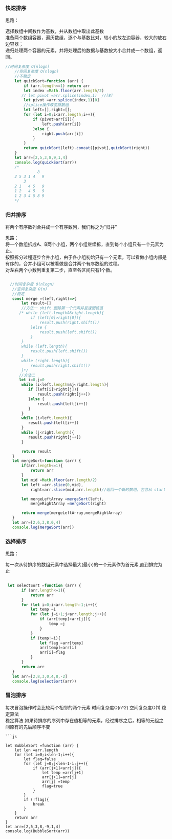 ### 快速排序
思路：

选择数组中间数作为基数，并从数组中取出此基数  <br>
准备两个数组容器，遍历数组，逐个与基数比对，较小的放左边容器，较大的放右边容器；  <br>
递归处理两个容器的元素，并将处理后的数据与基数按大小合并成一个数组，返回。  <br>
```js
//时间复杂度 O(nlogn)
    //空间复杂度 O(nlogn)
    //不稳定
    let quickSort=function (arr) {
        if (arr.length<=1) return arr
        let index =Math.floor(arr.length/2)
       // let pivot =arr.splice(index,1)  //[8]
        let pivot =arr.splice(index,1)[0]
        //splice操作改变原数组
        let left=[],right=[];
        for (let i=0;i<arr.length;i++){
            if (pivot>arr[i]){
                left.push(arr[i])
            }else {
                right.push(arr[i])
            }
        }
        return quickSort(left).concat([pivot],quickSort(right))
    }
    let arr=[2,5,3,8,9,1,4]
    console.log(quickSort(arr))
    /*
              8
    2 5 3 1 4   9
        3
    2 1   4 5   9
    1 2   4 5   9
    1 2 3 4 5 8 9
    */
```
 
 ### 归并排序
 将两个有序数列合并成一个有序数列，我们称之为“归并”
 
 思路：  <br>
 将一个数组拆成A、B两个小组，两个小组继续拆，直到每个小组只有一个元素为止。  <br>
按照拆分过程逐步合并小组，由于各小组初始只有一个元素，可以看做小组内部是有序的，合并小组可以被看做是合并两个有序数组的过程。  <br>
对左右两个小数列重复第二步，直至各区间只有1个数。
 
 ```js
 
   //时间复杂度 O(nlogn)
    //空间复杂度 O(n)
    //稳定
    const merge =(left,right)=>{
        let result=[]
        //方法一 shift 删除第一个元素并且返回该值
       /* while (left.length&&right.length){
            if (left[0]>right[0]){
                result.push(right.shift())
            }else {
                result.push(left.shift())
            }
        }
        while (left.length){
            result.push(left.shift())
        }
        while (right.length){
            result.push(right.shift())
        }*/
       //方法二
       let i=0,j=0
        while (i<left.length&&j<right.length){
           if (left[i]>right[j]){
               result.push(right[j++])
           }else {
               result.push(left[i++])
           }
        }
        while (i<left.length){
           result.push(left[i++])
        }
        while (j<right.length){
           result.push(right[j++])
        }

        return result
    }
    let mergeSort=function (arr) {
        if(arr.length<=1){
            return arr
        }
        let mid =Math.floor(arr.length/2)
        let left =arr.slice(0,mid),
            right=arr.slice(mid,arr.length)//返回一个新的数组，包含从 start 到 end （不包括该元素）的 arrayObject 中的元素。

        let mergeLeftArray =mergeSort(left),
            mergeRightArray =mergeSort(right)

        return merge(mergeLeftArray,mergeRightArray)
    }
    let arr=[2,6,3,8,0,4]
    console.log(mergeSort(arr))
 ```
 
 ### 选择排序
 
 思路：
 
每一次从待排序的数组元素中选择最大(最小)的一个元素作为首元素,直到排完为止
 ```js
  
  let selectSort =function (arr) {
        if (arr.length<=1){
            return arr
        }
        for (let i=0;i<arr.length-1;i++){
            let temp =i
            for (let j=i+1;j<arr.length;j++){
                if (arr[temp]>arr[j]){
                    temp =j
                }
            }
            if (temp!=i){
                let flag =arr[temp]
                arr[temp]=arr[i]
                arr[i]=flag
            }
        }
        return arr
    }
    let arr=[2,8,3,0,4,8,-2]
    console.log(selectSort(arr))
 
  ```
  
  ### 冒泡排序
  
  每次冒泡操作时会比较两个相邻的两个元素 时间复杂度O(n^2) 空间复杂度O(1) 稳定算法  <br>
  稳定算法 如果待排序的序列中存在值相等的元素，经过排序之后，相等的元组之间原有的先后顺序不变  <br>
  
    ```js
    
    let BubbleSort =function (arr) {
        let len =arr.length
        for (let i=0;i<len-1;i++){
            let flag=false
            for (let j=0;j<len-1-i;j++){
                if (arr[j+1]<arr[j]){
                    let temp =arr[j+1]
                    arr[j+1]=arr[j]
                    arr[j] =temp
                    flag=true
                }
            }
            if (!flag){
                break
            }
        }
        return arr
    }
    let arr=[2,5,3,8,-9,1,4]
    console.log(BubbleSort(arr))
    
   ```
     
